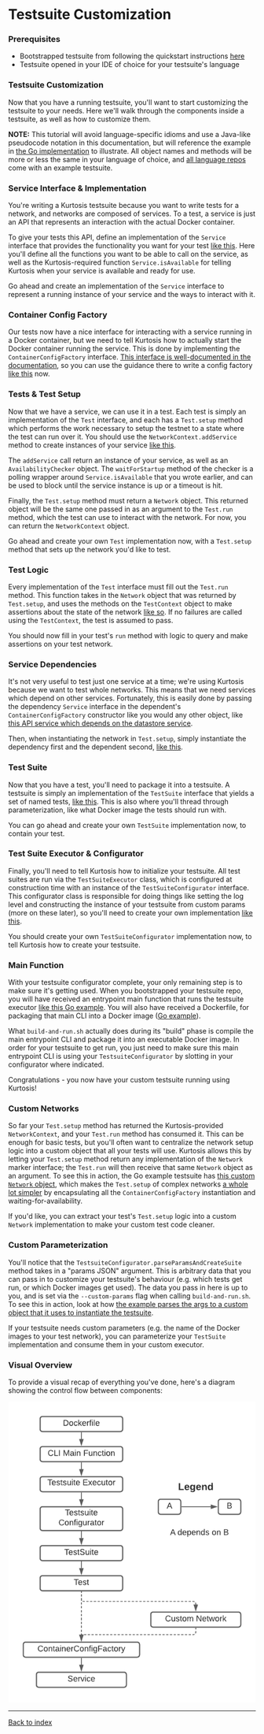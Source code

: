 Testsuite Customization
=======================
### Prerequisites
* Bootstrapped testsuite from following the quickstart instructions [here](https://github.com/kurtosis-tech/kurtosis-libs/tree/master#testsuite-quickstart)
* Testsuite opened in your IDE of choice for your testsuite's language

### Testsuite Customization
Now that you have a running testsuite, you'll want to start customizing the testsuite to your needs. Here we'll walk through the components inside a testsuite, as well as how to customize them.

**NOTE:** This tutorial will avoid language-specific idioms and use a Java-like pseudocode notation in this documentation, but will reference the example in [the Go implementation](https://github.com/kurtosis-tech/kurtosis-libs/tree/master/golang) to illustrate. All object names and methods will be more or less the same in your language of choice, and [all language repos](https://github.com/kurtosis-tech/kurtosis-libs/tree/master) come with an example testsuite.

### Service Interface & Implementation
You're writing a Kurtosis testsuite because you want to write tests for a network, and networks are composed of services. To a test, a service is just an API that represents an interaction with the actual Docker container. 

To give your tests this API, define an implementation of the `Service` interface that provides the functionality you want for your test [like this](https://github.com/kurtosis-tech/kurtosis-libs/blob/master/golang/testsuite/services_impl/datastore/datastore_service.go). Here you'll define all the functions you want to be able to call on the service, as well as the Kurtosis-required function `Service.isAvailable` for telling Kurtosis when your service is available and ready for use. 

Go ahead and create an implementation of the `Service` interface to represent a running instance of your service and the ways to interact with it.

### Container Config Factory
Our tests now have a nice interface for interacting with a service running in a Docker container, but we need to tell Kurtosis how to actually start the Docker container running the service. This is done by implementing the `ContainerConfigFactory` interface. [This interface is well-documented in the documentation](https://docs.kurtosistech.com/kurtosis-libs/lib-documentation#containerconfigfactorys-extends-service), so you can use the guidance there to write a config factory [like this](https://github.com/kurtosis-tech/kurtosis-libs/blob/develop/golang/testsuite/services_impl/datastore/datastore_container_config_factory.go) now.

### Tests & Test Setup
Now that we have a service, we can use it in a test. Each test is simply an implementation of the `Test` interface, and each has a `Test.setup` method which performs the work necessary to setup the testnet to a state where the test can run over it. You should use the `NetworkContext.addService` method to create instances of your service [like this](https://github.com/kurtosis-tech/kurtosis-libs/blob/master/golang/testsuite/testsuite_impl/basic_datastore_test/basic_datastore_test_.go#L38). 

The `addService` call return an instance of your service, as well as an `AvailabilityChecker` object. The `waitForStartup` method of the checker is a polling wrapper around `Service.isAvailable` that you wrote earlier, and can be used to block until the service instance is up or a timeout is hit.

Finally, the `Test.setup` method must return a `Network` object. This returned object will be the same one passed in as an argument to the `Test.run` method, which the test can use to interact with the network. For now, you can return the `NetworkContext` object.

Go ahead and create your own `Test` implementation now, with a `Test.setup` method that sets up the network you'd like to test.

### Test Logic
Every implementation of the `Test` interface must fill out the `Test.run` method. This function takes in the `Network` object that was returned by `Test.setup`, and uses the methods on the `TestContext` object to make assertions about the state of the network [like so](https://github.com/kurtosis-tech/kurtosis-libs/blob/master/golang/testsuite/testsuite_impl/basic_datastore_test/basic_datastore_test_.go#L48). If no failures are called using the `TestContext`, the test is assumed to pass.

You should now fill in your test's `run` method with logic to query and make assertions on your test network.

### Service Dependencies
It's not very useful to test just one service at a time; we're using Kurtosis because we want to test whole networks. This means that we need services which depend on other services. Fortunately, this is easily done by passing the dependency `Service` interface in the dependent's `ContainerConfigFactory` constructor like you would any other object, like [this API service which depends on the datastore service](https://github.com/kurtosis-tech/kurtosis-libs/blob/develop/golang/testsuite/services_impl/api/api_container_config_factory.go#L37).

Then, when instantiating the network in `Test.setup`, simply instantiate the dependency first and the dependent second, [like this](https://github.com/kurtosis-tech/kurtosis-libs/blob/master/golang/testsuite/testsuite_impl/basic_datastore_and_api_test/basic_datastore_and_api_test_.go#L39).

### Test Suite
Now that you have a test, you'll need to package it into a testsuite. A testsuite is simply an implementation of the `TestSuite` interface that yields a set of named tests, [like this](https://github.com/kurtosis-tech/kurtosis-libs/blob/master/golang/testsuite/testsuite_impl/example_testsuite.go). This is also where you'll thread through parameterization, like what Docker image the tests should run with.

You can go ahead and create your own `TestSuite` implementation now, to contain your test.

### Test Suite Executor & Configurator
Finally, you'll need to tell Kurtosis how to initialize your testsuite. All test suites are run via the `TestSuiteExecutor` class, which is configured at construction time with an instance of the `TestSuiteConfigurator` interface. This configurator class is responsible for doing things like setting the log level and constructing the instance of your testsuite from custom params (more on these later), so you'll need to create your own implementation [like this](https://github.com/kurtosis-tech/kurtosis-libs/blob/master/golang/testsuite/execution_impl/example_testsuite_configurator.go).

You should create your own `TestSuiteConfigurator` implementation now, to tell Kurtosis how to create your testsuite.

### Main Function
With your testsuite configurator complete, your only remaining step is to make sure it's getting used. When you bootstrapped your testsuite repo, you will have received an entrypoint main function that runs the testsuite executor [like this Go example](https://github.com/kurtosis-tech/kurtosis-libs/blob/master/golang/testsuite/main.go). You will also have received a Dockerfile, for packaging that main CLI into a Docker image ([Go example](https://github.com/kurtosis-tech/kurtosis-libs/blob/develop/golang/testsuite/Dockerfile)). 

What `build-and-run.sh` actually does during its "build" phase is compile the main entrypoint CLI and package it into an executable Docker image. In order for your testsuite to get run, you just need to make sure this main entrypoint CLI is using your `TestsuiteConfigurator` by slotting in your configurator where indicated.

Congratulations - you now have your custom testsuite running using Kurtosis!

<!-- TODO MOVE THIS STUFF TO ADVANCED USAGE SECTION -->
### Custom Networks
So far your `Test.setup` method has returned the Kurtosis-provided `NetworkContext`, and your `Test.run` method has consumed it. This can be enough for basic tests, but you'll often want to centralize the network setup logic into a custom object that all your tests will use. Kurtosis allows this by letting your `Test.setup` method return any implementation of the `Network` marker interface; the `Test.run` will then receive that same `Network` object as an argument. To see this in action, the Go example testsuite has [this custom `Network` object](https://github.com/kurtosis-tech/kurtosis-libs/blob/master/golang/testsuite/networks_impl/test_network.go), which makes the `Test.setup` of complex networks [a whole lot simpler](https://github.com/kurtosis-tech/kurtosis-libs/blob/master/golang/testsuite/testsuite_impl/advanced_network_test/advanced_network_test_.go#L34) by encapsulating all the `ContainerConfigFactory` instantiation and waiting-for-availability.

If you'd like, you can extract your test's `Test.setup` logic into a custom `Network` implementation to make your custom test code cleaner.

### Custom Parameterization
You'll notice that the `TestsuiteConfigurator.parseParamsAndCreateSuite` method takes in a "params JSON" argument. This is arbitrary data that you can pass in to customize your testsuite's behaviour (e.g. which tests get run, or which Docker images get used). The data you pass in here is up to you, and is set via the `--custom-params` flag when calling `build-and-run.sh`. To see this in action, look at how [the example parses the args to a custom object that it uses to instantiate the testsuite](https://github.com/kurtosis-tech/kurtosis-libs/blob/master/golang/testsuite/execution_impl/example_testsuite_configurator.go#L36).

If your testsuite needs custom parameters (e.g. the name of the Docker images to your test network), you can parameterize your `TestSuite` implementation and consume them in your custom executor.

### Visual Overview
To provide a visual recap of everything you've done, here's a diagram showing the control flow between components:

![](./images/testsuite-architecture.png)

---

[Back to index](https://docs.kurtosistech.com)
